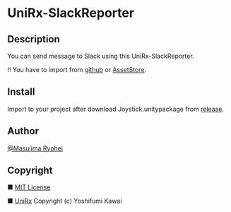 # UniRx-SlackReporter

## Description
You can send message to Slack using this UniRx-SlackReporter.

!! You have to import from [github](https://github.com/neuecc/UniRx) or [AssetStore](https://assetstore.unity.com/packages/tools/integration/unirx-reactive-extensions-for-unity-17276).

## Install
Import to your project after download Joystick.unitypackage from [release](https://github.com/MasujimaRyohei/UniRx-SlackReporter/releases).

## Author
[@Masujima Ryohei](https://www.twitter.com/MasujimaRyohei/)

## Copyright
■ [MIT License](https://github.com/MasujimaRyohei/UniRx-SlackReporter/blob/master/LICENSE)

■ [UniRx](https://github.com/neuecc/UniRx/blob/master/LICENSE)
Copyright (c) Yoshifumi Kawai

